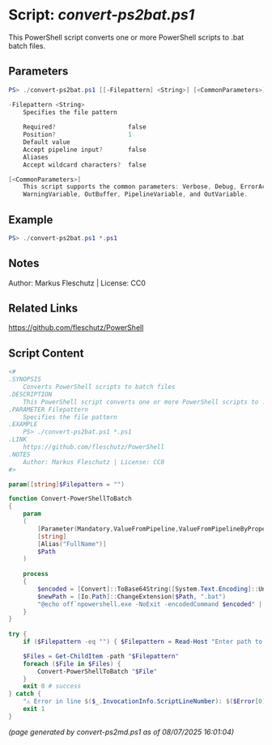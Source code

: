 Script: *convert-ps2bat.ps1*
========================

This PowerShell script converts one or more PowerShell scripts to .bat batch files.

Parameters
----------
```powershell
PS> ./convert-ps2bat.ps1 [[-Filepattern] <String>] [<CommonParameters>]

-Filepattern <String>
    Specifies the file pattern
    
    Required?                    false
    Position?                    1
    Default value                
    Accept pipeline input?       false
    Aliases                      
    Accept wildcard characters?  false

[<CommonParameters>]
    This script supports the common parameters: Verbose, Debug, ErrorAction, ErrorVariable, WarningAction, 
    WarningVariable, OutBuffer, PipelineVariable, and OutVariable.
```

Example
-------
```powershell
PS> ./convert-ps2bat.ps1 *.ps1

```

Notes
-----
Author: Markus Fleschutz | License: CC0

Related Links
-------------
https://github.com/fleschutz/PowerShell

Script Content
--------------
```powershell
<#
.SYNOPSIS
	Converts PowerShell scripts to batch files
.DESCRIPTION
	This PowerShell script converts one or more PowerShell scripts to .bat batch files.
.PARAMETER Filepattern
	Specifies the file pattern
.EXAMPLE
	PS> ./convert-ps2bat.ps1 *.ps1
.LINK
	https://github.com/fleschutz/PowerShell
.NOTES
	Author: Markus Fleschutz | License: CC0
#>

param([string]$Filepattern = "")

function Convert-PowerShellToBatch
{
    param
    (
        [Parameter(Mandatory,ValueFromPipeline,ValueFromPipelineByPropertyName)]
        [string]
        [Alias("FullName")]
        $Path
    )
 
    process
    {
        $encoded = [Convert]::ToBase64String([System.Text.Encoding]::Unicode.GetBytes((Get-Content -Path $Path -Raw -Encoding UTF8)))
        $newPath = [Io.Path]::ChangeExtension($Path, ".bat")
        "@echo off`npowershell.exe -NoExit -encodedCommand $encoded" | Set-Content -Path $newPath -Encoding Ascii
    }
}
 
try {
	if ($Filepattern -eq "") { $Filepattern = Read-Host "Enter path to the PowerShell script(s)" }

	$Files = Get-ChildItem -path "$Filepattern"
	foreach ($File in $Files) {
		Convert-PowerShellToBatch "$File"
	}
	exit 0 # success
} catch {
	"⚠️ Error in line $($_.InvocationInfo.ScriptLineNumber): $($Error[0])"
	exit 1
}
```

*(page generated by convert-ps2md.ps1 as of 08/07/2025 16:01:04)*
